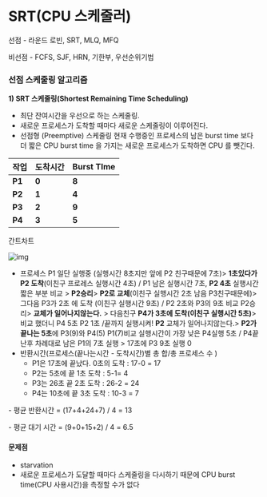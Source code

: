 # SRT(CPU 스케줄러)

선점 - 라운드 로빈, SRT, MLQ, MFQ

비선점 - FCFS, SJF, HRN, 기한부, 우선순위기법 



### 선점 스케줄링 알고리즘

**1) SRT 스케줄링(Shortest Remaining Time Scheduling)**

- 최단 잔여시간을 우선으로 하는 스케줄링.
- 새로운 프로세스가 도착할 때마다 새로운 스케줄링이 이루어진다.
- 선점형 (Preemptive) 스케줄링
  현재 수행중인 프로세스의 남은 burst time 보다 더 짧은 CPU burst time 을 가지는 새로운 프로세스가 도착하면 CPU 를 뺏긴다.

| **작업** | **도착시간** | **Burst TIme** |
| -------- | ------------ | -------------- |
| **P1**   | **0**        | **8**          |
| **P2**   | **1**        | **4**          |
| **P3**   | **2**        | **9**          |
| **P4**   | **3**        | **5**          |

간트차트



![img](https://blog.kakaocdn.net/dn/bUGKEi/btqD8g4j6Ob/Kzr7vWBAoAJXFIIWVNktHk/img.png)

- 프로세스 P1 일단 실행중 (실행시간 8초지만 앞에 P2 친구때문에 7초)> **1초있다가 P2 도착**(이친구 프로레스 실행시간 4초) /  P1 남은 실행시간 7초, **P2 4초** 실행시간 짧은 부분 비교 > **P2승리**> **P2로 교체**(이친구 실행시간 2초 남음 P3친구때문에)> 그다음 P3가 2초 에 도착 (이친구 실행시간 9초) / P2 2초와 P3의 9초 비교 P2승리> **교체가 일어나지않는다.** > 다음친구 **P4가 3초에 도착(이친구 실행시간 5초)**> 비교 했더니 P4 5초 P2 1초 /끝까지 실행시켜! **P2**  교체가 일어나지않는다.> **P2가 끝나는 5초**에 P3(9)와 P4(5) P1(7)비교 실행시간이 가장 낮은 P4실행 5초 / P4끝난후 차례대로 남은 P1의 7초 실행 > 17초에 P3 9초 실행 0   
- 반환시간(프로세스(끝나는시간 - 도착시간)별 총 합/총 프로세스 수 )
  - P1은 17초에 끝났다. 0초의 도착 : 17-0 = 17
  - P2는 5초에 끝 1초 도착 : 5-1= 4
  - P3는 26초 끝 2초 도착 :  26-2 = 24  
  - P4는 10초에 끝 3초 도착 : 10-3 = 7

\- 평균 반환시간 = (17+4+24+7) / 4 = 13 

\- 평균 대기 시간 = (9+0+15+2) / 4 = 6.5

#### 

#### 문제점

- starvation
- 새로운 프로세스가 도달할 때마다 스케줄링을 다시하기 때문에 CPU burst time(CPU 사용시간)을 측정할 수가 없다

 